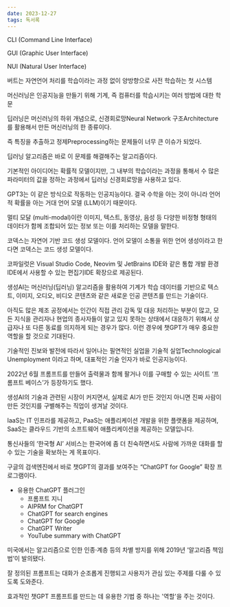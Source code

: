 ```yaml
---
date: 2023-12-27
tags: 독서록
---
```


CLI (Command Line Interface)

GUI (Graphic User Interface)

NUI (Natural User Interface)

버트는 자연언어 처리를 학습이라는 과정 없이 양방향으로 사전 학습하는 첫 시스템

머신러닝은 인공지능을 만들기 위해 기계, 즉 컴퓨터를 학습시키는 여러 방법에 대한 학문

딥러닝은 머신러닝의 하위 개념으로, 신경회로망Neural Network 구조Architecture를 활용해서 만든 머신러닝의 한 종류이다.

즉 특징을 추출하고 정제Preprocessing하는 문제들이 너무 큰 이슈가 되었다.

딥러닝 알고리즘은 바로 이 문제를 해결해주는 알고리즘이다.

기본적인 아이디어는 확률적 모델이지만, 그 내부의 학습이라는 과정을 통해서 수 많은 파라미터의 값을 정하는 과정에서 딥러닝 신경회로망을 사용하고 있다.

GPT3는 이 같은 방식으로 작동하는 인공지능이다. 결국 수학을 아는 것이 아니라 언어적 확률을 아는 거대 언어 모델 (LLM)이기 때문이다.

멀티 모달 (multi-modal)이란 이미지, 텍스트, 동영상, 음성 등 다양한 비정형 형태의 데이터가 함께 조합되어 있는 정보 또는 이를 처리하는 모델을 말한다.

코덱스는 자연어 기반 코드 생성 모델이다. 언어 모델이 소통을 위한 언어 생성이라고 한다면 코덱스는 코드 생성 모델이다.

코파일럿은 Visual Studio Code, Neovim 및 JetBrains IDE와 같은 통합 개발 환경IDE에서 사용할 수 있는 편집기IDE 확장으로 제공된다.

생성AI는 머신러닝(딥러닝) 알고리즘을 활용하여 기계가 학습 데이터를 기반으로 텍스트, 이미지, 오디오, 비디오 콘텐츠와 같은 새로운 인공 콘텐츠를 만드는 기술이다.

아직도 많은 제조 공정에서는 인간이 직접 관리 감독 및 대응 처리하는 부분이 많고, 모든 지식을 관리자나 현업의 종사자들이 알고 있지 못하는 상태에서 대응하기 위해서 상급자나 또 다른 동료를 의지하게 되는 경우가 많다. 이런 경우에 챗GPT가 매우 중요한 역할을 할 것으로 기대된다.

기술적인 진보와 발전에 따라서 일어나는 필연적인 실업을 기술적 실업Technological Unemployment 이라고 하며, 대표적인 기술 인자가 바로 인공지능이다.

2022년 6월 프롬프트를 만들어 출력물과 함께 팔거나 이를 구매할 수 있는 사이트 ‘프롬프트 베이스’가 등장하기도 했다.

생성AI의 기술과 관련된 시장이 커지면서, 실제로 AI가 만든 것인지 아니면 진짜 사람이 만든 것인지를 구별해주는 직업이 생겨날 것이다.

IaaS는 IT 인프라를 제공하고, PaaS는 애플리케이션 개발을 위한 플랫폼을 제공하며, SaaS는 클라우드 기반의 소프트웨어 애플리케이션을 제공하는 모델입니다.

통신사들의 ‘한국형 AI’ 서비스는 한국어에 좀 더 친숙하면서도 사람에 가까운 대화를 할 수 있는 기술을 확보하는 게 목표이다.

구글의 검색엔진에서 바로 챗GPT의 결과를 보여주는 “ChatGPT for Google” 확장 프로그램이다.

- 유용한 ChatGPT 플러그인
	- 프롬프트 지니
	- AIPRM for ChatGPT
	- ChatGPT for search engines
	- ChatGPT for Google
	- ChatGPT Writer
	- YouTube summary with ChatGPT

미국에서는 알고리즘으로 인한 인종·계층 등의 차별 방지를 위해 2019년 ‘알고리즘 책임법’이 발의됐다.

잘 정의된 프롬프트는 대화가 순조롭게 진행되고 사용자가 관심 있는 주제를 다룰 수 있도록 도와준다.

효과적인 챗GPT 프롬프트를 만드는 데 유용한 기법 중 하나는 '역할'을 주는 것이다.